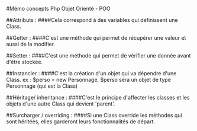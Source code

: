 #Mémo concepts Php Objet Orienté - POO

##Attributs : 
####Cela correspond à des variables qui définissent une Class.

##Getter :
####C'est une méthode qui permet de récupérer une valeur et aussi de la modifier.

##Setter : 
####C'est une méthode qui permet de vérifier une donnée avant d'être stockée.

##Instancier : 
####C'est la création d'un objet qui va dépendre d'une Class. ex : $perso = new Personnage, $perso sera un objet de type Personnage (qui est la Class)

##Héritage/ inheritance :
####C'est le principe d'affecter les classes et les objets d'une autre Class qui devient 'parent'.

##Surcharger / overriding :
####Si une Class override les méthodes qui sont héritées, elles garderont leurs fonctionnalités de départ.
